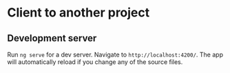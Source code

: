 # Client to another project

## Development server

Run `ng serve` for a dev server. Navigate to `http://localhost:4200/`. The app will automatically reload if you change any of the source files.


